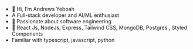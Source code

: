 - 👋 Hi, I’m Andrews Yeboah
- A Full-stack developer and AI/ML enthusiast
- 👀 Passionate about software engineering
- 🌱 React Js, NodeJs, Express, Tailwind CSS, MongoDB, Postgres , Styled Components
- Familiar with typescript, javascript, python 


